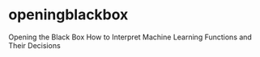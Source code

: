 # openingblackbox
Opening the Black Box How to Interpret Machine Learning Functions and Their Decisions
